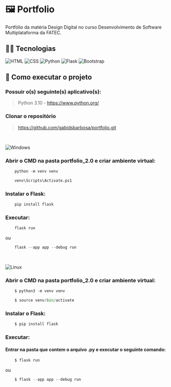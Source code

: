 # 🖼️ Portfolio
Portfólio da matéria Design Digital no curso Desenvolvimento de Software Multiplataforma da FATEC.

##  👩‍💻 Tecnologias

![HTML](https://img.shields.io/badge/HTML5-E34F26?style=for-the-badge&logo=html5&logoColor=white)
![CSS](https://img.shields.io/badge/CSS3-1572B6?style=for-the-badge&logo=css3&logoColor=white)
![Python](https://img.shields.io/badge/Python-3776AB?style=for-the-badge&logo=python&logoColor=white)
![Flask](https://img.shields.io/badge/Flask-000000?style=for-the-badge&logo=flask&logoColor=white)
![Bootstrap](https://img.shields.io/badge/Bootstrap-563D7C?style=for-the-badge&logo=bootstrap&logoColor=white)

## 🔨 Como executar o projeto
<h3>Possuir o(s) seguinte(s) aplicativo(s):</h3>

> Python 3.10 - https://www.python.org/ <br>

<h3>Clonar o repositório</h3>

> https://github.com/gabidsbarbosa/portfolio.git 
<br>

![Windows](https://img.shields.io/badge/Windows-017AD7?style=for-the-badge&logo=windows&logoColor=white)

<h3>Abrir o CMD na pasta portfolio_2.0 e criar ambiente virtual:</h3>

```python
	python -m venv venv
```

```python
	venv\Scripts\Activate.ps1
```

<h3>Instalar o Flask:</h3>

```python
	pip install flask
```
<h3>Executar:</h3>

```python
	flask run
```
ou

```python
	flask --app app --debug run
```
<br> 

![Linux](https://img.shields.io/badge/Linux-E34F26?style=for-the-badge&logo=linux&logoColor=black)

<h3>Abrir o CMD na pasta portfolio_2.0 e criar ambiente virtual:</h3>

```python
	$ python3 -m venv venv
```

```python
	$ source venv/bin/activate
```

<h3>Instalar o Flask:</h3>

```python
	$ pip install flask
```
<h3>Executar:</h3>
<h4>Entrar na pasta que contem o arquivo .py e executar o seguinte comando:</h4>

```python
	$ flask run
```
ou

```python
	$ flask --app app --debug run
```
